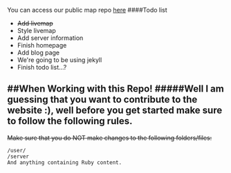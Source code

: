 You can access our public map repo <a href="https://github.com/RagingBuilds/RMaps">here</a>
####Todo list
* ~~Add livemap~~
 * Style livemap
* Add server information
* Finish homepage
* Add blog page
 * We're going to be using jekyll
* Finish todo list...?

##When Working with this Repo!
#####Well I am guessing that you want to contribute to the website :), well before you get started make sure to follow the following rules.
---
~~Make sure that you do NOT make changes to the following folders/files:~~

```/blog/
/user/
/server
And anything containing Ruby content.
